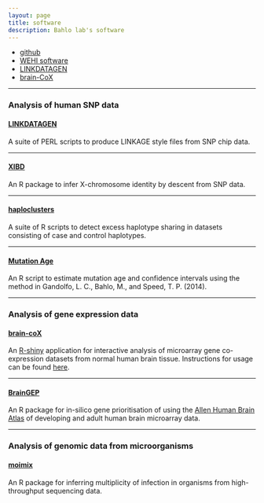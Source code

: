 ```yaml
---
layout: page
title: software
description: Bahlo lab's software
---
```


<div class="navbar">
    <div class="navbar-inner">
        <ul class="nav">
            <li><a href="https://github.com/bahlolab">github</a></li>
            <li><a href="http://bioinf.wehi.edu.au/software/">WEHI software</li>
            <li><a href="http://bioinf.wehi.edu.au/software/linkdatagen/">LINKDATAGEN</a></li>
            <li><a href="http://shiny.bioinf.wehi.edu.au/freytag.s/">brain-CoX</a></li>
        </ul>
    </div>
</div>

---

### Analysis of human SNP data


#### <a name="LINKDATAGEN"></a>[LINKDATAGEN](http://bioinf.wehi.edu.au/software/linkdatagen/)

A suite of PERL scripts to produce LINKAGE style files from SNP chip data.

---

#### <a name="XIBD"></a>[XIBD](https://github.com/bahlolab/XIBDl)

An R package to infer X-chromosome identity by descent from SNP data.

---

#### <a name="Haploclusters"></a>[haploclusters](http://bioinf.wehi.edu.au/folders/melanie/haploclusters.html)

A suite of R scripts to detect excess haplotype sharing in datasets consisting of case and control haplotypes.

---

#### <a name="Mutation age"></a>[Mutation Age](http://bioinf.wehi.edu.au/software/ageofmutation/index.html)

An R script to estimate mutation age and confidence intervals using the method in Gandolfo, L. C., Bahlo, M., and Speed, T. P. (2014).

---

### Analysis of gene expression data


#### <a name="brain-coX"></a>[brain-coX](http://shiny.bioinf.wehi.edu.au/freytag.s)

An [R-shiny](http://shiny.rstudio.com/) application for interactive analysis of
microarray gene co-expression datasets from normal human brain tissue. Instructions
for usage can be found [here](https://github.com/SaskiaFreytag/brain-coX).

---

#### <a name="BrainGEP"></a>[BrainGEP](http://bioinf.wehi.edu.au/software/BrainGEP/)

An R package for in-silico gene prioritisation of using the [Allen Human Brain Atlas](http://human.brain-map.org/)
of developing and adult human brain microarray data.

---


### Analysis of genomic data from microorganisms


#### <a name="moimix"></a>[moimix](http://bahlolab.github.io/moimix/)

An R package for inferring multiplicity of infection in organisms from high-throughput sequencing data.
